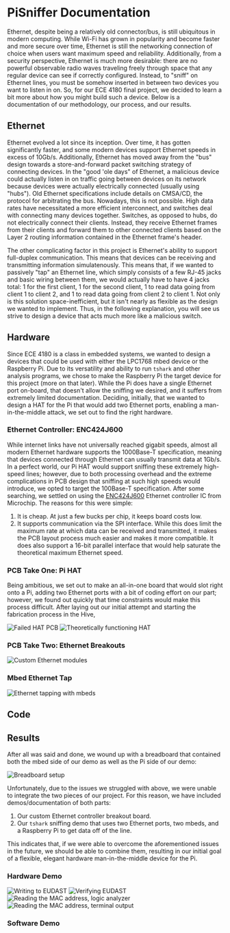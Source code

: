# PiSniffer Documentation

Ethernet, despite being a relatively old connector/bus, is still ubiquitous in
modern computing. While Wi-Fi has grown in popularity and become faster and
more secure over time, Ethernet is still the networking connection of choice
when users want maximum speed and reliability. Additionally, from a security
perspective, Ethernet is much more desirable: there are no powerful observable
radio waves traveling freely through space that any regular device can see if
correctly configured. Instead, to "sniff" on Ethernet lines, you must be
somehow inserted in between two devices you want to listen in on. So, for our
ECE 4180 final project, we decided to learn a bit more about how you might
build such a device. Below is a documentation of our methodology, our process,
and our results.

## Ethernet

Ethernet evolved a lot since its inception. Over time, it has gotten
significantly faster, and some modern devices support Ethernet speeds in excess
of 10Gb/s. Additionally, Ethernet has moved away from the "bus" design towards
a store-and-forward packet switching strategy of connecting devices. In the
"good 'ole days" of Ethernet, a malicious device could actually listen in on
traffic going between devices on its network because devices were actually
electrically connected (usually using "hubs"). Old Ethernet specifications
include details on CMSA/CD, the protocol for arbitrating the bus. Nowadays,
this is not possible. High data rates have necessitated a more efficient
interconnect, and switches deal with connecting many devices together.
Switches, as opposed to hubs, do not electrically connect their clients.
Instead, they receive Ethernet frames from their clients and forward them to
other connected clients based on the Layer 2 routing information contained in
the Ethernet frame's header.

The other complicating factor in this project is Ethernet's ability to support
full-duplex communication. This means that devices can be receiving and
transmitting information simulatenously. This means that, if we wanted to
passively "tap" an Ethernet line, which simply consists of a few RJ-45 jacks
and basic wiring between them, we would actually have to have 4 jacks total: 1
for the first client, 1 for the second client, 1 to read data going from client
1 to client 2, and 1 to read data going from client 2 to client 1. Not only is
this solution space-inefficient, but it isn't nearly as flexible as the design
we wanted to implement. Thus, in the following explanation, you will see us
strive to design a device that acts much more like a malicious switch.

## Hardware

Since ECE 4180 is a class in embedded systems, we wanted to design a devices
that could be used with either the LPC1768 mbed device or the Raspberry Pi. Due
to its versatility and ability to run `tshark` and other analysis programs, we
chose to make the Raspberry Pi the target device for this project (more on that
later). While the Pi does have a single Ethernet port on-board, that doesn't
allow the sniffing we desired, and it suffers from extremely limited
documentation. Deciding, initially, that we wanted to design a HAT for the Pi
that would add two Ethernet ports, enabling a man-in-the-middle attack, we set
out to find the right hardware.

### Ethernet Controller: ENC424J600

While internet links have not universally reached gigabit speeds, almost all
modern Ethernet hardware supports the 1000Base-T specification, meaning that
devices connected through Ethernet can usually transmit data at 1Gb/s. In a
perfect world, our Pi HAT would support sniffing these extremely high-speed
lines; however, due to both processing overhead and the extreme complications
in PCB design that sniffing at such high speeds would introduce, we opted to
target the 100Base-T specification. After some searching, we settled on using
the [ENC424J600](https://www.microchip.com/wwwproducts/en/ENC424J600) Ethernet
controller IC from Microchip. The reasons for this were simple:

1. It is cheap. At just a few bucks per chip, it keeps board costs low.
2. It supports communication via the SPI interface. While this does limit the
   maximum rate at which data can be received and transmitted, it makes the PCB
   layout process much easier and makes it more compatible. It does also
   support a 16-bit parallel interface that would help saturate the theoretical
   maximum Ethernet speed.

### PCB Take One: Pi HAT

Being ambitious, we set out to make an all-in-one board that would slot right
onto a Pi, adding two Ethernet ports with a bit of coding effort on our part;
however, we found out quickly that time constraints would make this process
difficult. After laying out our initial attempt and starting the fabrication
process in the Hive, 

![Failed HAT PCB](https://github.com/isaac-webb/PiSniffer/raw/master/docs/failed_pcb.jpg)
![Theoretically functioning HAT](https://github.com/isaac-webb/PiSniffer/raw/master/docs/pisniffer.png)

### PCB Take Two: Ethernet Breakouts

![Custom Ethernet modules](https://github.com/isaac-webb/PiSniffer/raw/master/docs/pisniffermodule_no_planes.png)

### Mbed Ethernet Tap

![Ethernet tapping with mbeds](https://github.com/isaac-webb/PiSniffer/raw/master/docs/ethernet_tapping.png)

## Code

## Results

After all was said and done, we wound up with a breadboard that contained both
the mbed side of our demo as well as the Pi side of our demo:

![Breadboard setup](https://github.com/isaac-webb/PiSniffer/raw/master/docs/setup.jpg)

Unfortunately, due to the issues we struggled with above, we were unable to
integrate the two pieces of our project. For this reason, we have included
demos/documentation of both parts:

1. Our custom Ethernet controller breakout board.
2. Our `tshark` sniffing demo that uses two Ethernet ports, two mbeds, and a
   Raspberry Pi to get data off of the line.

This indicates that, if we were able to overcome the aforementioned issues in
the future, we should be able to combine them, resulting in our initial goal of
a flexible, elegant hardware man-in-the-middle device for the Pi.

### Hardware Demo

![Writing to EUDAST](https://github.com/isaac-webb/PiSniffer/raw/master/docs/eudast_write.png)
![Verifying EUDAST](https://github.com/isaac-webb/PiSniffer/raw/master/docs/eudast_read.png)
![Reading the MAC address, logic analyzer](https://github.com/isaac-webb/PiSniffer/raw/master/docs/mac_read.png)
![Reading the MAC address, terminal output](https://github.com/isaac-webb/PiSniffer/raw/master/docs/mac_read_terminal.jpg)

### Software Demo